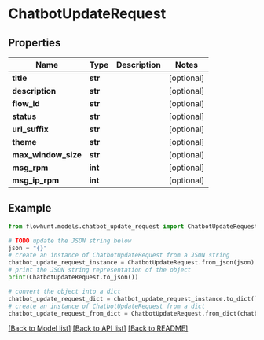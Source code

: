 # ChatbotUpdateRequest


## Properties

Name | Type | Description | Notes
------------ | ------------- | ------------- | -------------
**title** | **str** |  | [optional] 
**description** | **str** |  | [optional] 
**flow_id** | **str** |  | [optional] 
**status** | **str** |  | [optional] 
**url_suffix** | **str** |  | [optional] 
**theme** | **str** |  | [optional] 
**max_window_size** | **str** |  | [optional] 
**msg_rpm** | **int** |  | [optional] 
**msg_ip_rpm** | **int** |  | [optional] 

## Example

```python
from flowhunt.models.chatbot_update_request import ChatbotUpdateRequest

# TODO update the JSON string below
json = "{}"
# create an instance of ChatbotUpdateRequest from a JSON string
chatbot_update_request_instance = ChatbotUpdateRequest.from_json(json)
# print the JSON string representation of the object
print(ChatbotUpdateRequest.to_json())

# convert the object into a dict
chatbot_update_request_dict = chatbot_update_request_instance.to_dict()
# create an instance of ChatbotUpdateRequest from a dict
chatbot_update_request_from_dict = ChatbotUpdateRequest.from_dict(chatbot_update_request_dict)
```
[[Back to Model list]](../README.md#documentation-for-models) [[Back to API list]](../README.md#documentation-for-api-endpoints) [[Back to README]](../README.md)


